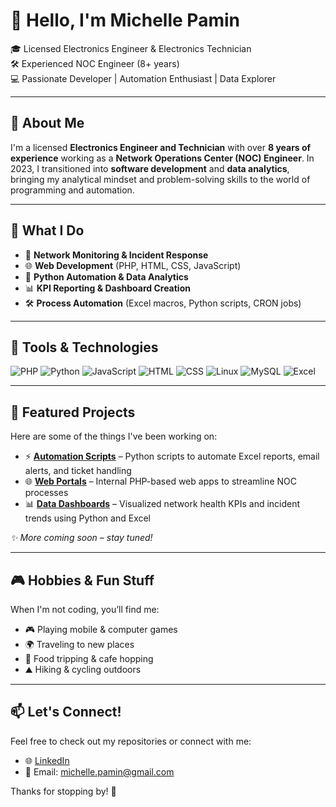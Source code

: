 # 👋 Hello, I'm Michelle Pamin

🎓 Licensed Electronics Engineer & Electronics Technician  
🛠️ Experienced NOC Engineer (8+ years)  
💻 Passionate Developer | Automation Enthusiast | Data Explorer

---

## 💼 About Me

I'm a licensed **Electronics Engineer and Technician** with over **8 years of experience** working as a **Network Operations Center (NOC) Engineer**. In 2023, I transitioned into **software development** and **data analytics**, bringing my analytical mindset and problem-solving skills to the world of programming and automation.

---

## 🧠 What I Do

- 🔧 **Network Monitoring & Incident Response**  
- 🌐 **Web Development** (PHP, HTML, CSS, JavaScript)  
- 🐍 **Python Automation & Data Analytics**  
- 📊 **KPI Reporting & Dashboard Creation**  
- 🛠️ **Process Automation** (Excel macros, Python scripts, CRON jobs)

---

## 🚀 Tools & Technologies

![PHP](https://img.shields.io/badge/PHP-777BB4?style=flat&logo=php&logoColor=white)
![Python](https://img.shields.io/badge/Python-3776AB?style=flat&logo=python&logoColor=white)
![JavaScript](https://img.shields.io/badge/JavaScript-F7DF1E?style=flat&logo=javascript&logoColor=black)
![HTML](https://img.shields.io/badge/HTML5-E34F26?style=flat&logo=html5&logoColor=white)
![CSS](https://img.shields.io/badge/CSS3-1572B6?style=flat&logo=css3&logoColor=white)
![Linux](https://img.shields.io/badge/Linux-FCC624?style=flat&logo=linux&logoColor=black)
![MySQL](https://img.shields.io/badge/MySQL-4479A1?style=flat&logo=mysql&logoColor=white)
![Excel](https://img.shields.io/badge/Excel-217346?style=flat&logo=microsoft-excel&logoColor=white)

---

## 📂 Featured Projects

Here are some of the things I've been working on:

- ⚡ **[Automation Scripts](#)** – Python scripts to automate Excel reports, email alerts, and ticket handling  
- 🌐 **[Web Portals](#)** – Internal PHP-based web apps to streamline NOC processes  
- 📊 **[Data Dashboards](#)** – Visualized network health KPIs and incident trends using Python and Excel  

_✨ More coming soon – stay tuned!_

---

## 🎮 Hobbies & Fun Stuff

When I'm not coding, you’ll find me:

- 🎮 Playing mobile & computer games  
- 🌍 Traveling to new places  
- 🥘 Food tripping & cafe hopping  
- ⛰️ Hiking & cycling outdoors  

---

## 📫 Let's Connect!

Feel free to check out my repositories or connect with me:

- 🌐 [LinkedIn]([https://www.linkedin.com/in/michelle-pamin/])  
- 📨 Email: michelle.pamin@gmail.com


Thanks for stopping by! 💖
